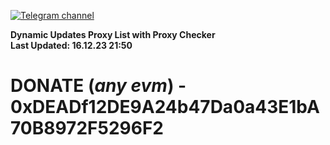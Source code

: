 [![Telegram channel](https://img.shields.io/endpoint?url=https://runkit.io/damiankrawczyk/telegram-badge/branches/master?url=https://t.me/n4z4v0d)](https://t.me/n4z4v0d) 

**Dynamic Updates Proxy List with Proxy Checker**  
**Last Updated: 16.12.23 21:50**

# DONATE (_any evm_) - 0xDEADf12DE9A24b47Da0a43E1bA70B8972F5296F2
